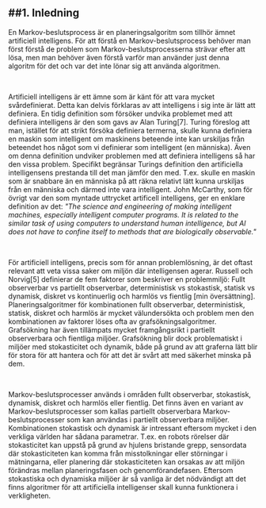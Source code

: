 ##1. Inledning
---


En Markov-beslutsprocess är en planeringsalgoritm som tillhör ämnet artificiell intelligens. 
För att förstå en Markov-beslutsprocess behöver man först förstå de problem som Markov-beslutsprocesserna strävar efter att lösa, men man behöver även förstå varför man använder just denna algoritm för det och var det inte lönar sig att använda algoritmen. 

<br />

Artificiell intelligens är ett ämne som är känt för att vara mycket svårdefinierat. Detta kan delvis förklaras av att intelligens i sig inte är lätt att definiera. En tidig definition som försöker undvika problemet med att definiera intelligens är den som gavs av Alan Turing[7]. Turing föreslog att man, istället för att strikt försöka definiera termerna, skulle kunna definiera en maskin som intelligent om maskinens beteende inte kan urskiljas från beteendet hos något som vi definierar som intelligent (en människa). Även om denna definition undviker problemen med att definiera intelligens så har den vissa problem. Specifikt begränsar Turings definition den artificiella intelligensens prestanda till det man jämför den med. T.ex. skulle en maskin som är snabbare än en människa på att räkna relativt lätt kunna urskiljas från en människa och därmed inte vara intelligent. John McCarthy, som för övrigt var den som myntade uttrycket artificell intelligens, ger en enklare definition av det: _"The science and engineering of making intelligent machines, especially intelligent computer programs. It is related to the similar task of using computers to understand human intelligence, but AI does not have to confine itself to methods that are biologically observable."_

<br />

För artificiell intelligens, precis som för annan problemlösning, är det oftast relevant att veta vissa saker om miljön där intelligensen agerar. Russell och Norvig[5] definierar de fem faktorer som beskriver en problemmiljö: Fullt observerbar vs partiellt observerbar, deterministisk vs stokastisk, statisk vs dynamisk, diskret vs kontinuerlig och harmlös vs fientlig [min översättning]. Planeringsalgoritmer för kombinationen fullt observerbar, deterministisk, statisk, diskret och harmlös är mycket välundersökta och problem men den kombinationen av faktorer löses ofta av grafsökningsalgoritmer. Grafsökning har även tillämpats mycket framgångsrikt i partiellt observerbara och fientliga miljöer. Grafsökning blir dock problematiskt i miljöer med stokasticitet och dynamik, både på grund av att graferna lätt blir för stora för att hantera och för att det är svårt att med säkerhet minska på dem.

<br />

Markov-beslutsprocesser används i områden fullt observerbar, stokastisk, dynamisk, diskret och harmlös eller fientlig. Det finns även en variant av Markov-beslutsprocesser som kallas partiellt observerbara Markov-beslutsprocesser som kan användas i partiellt observerbara miljöer. Kombinationen stokastisk och dynamisk är intressant eftersom mycket i den verkliga världen har sådana parametrar. T.ex. en robots rörelser där stokasticitet kan uppstå på grund av hjulens bristande grepp, sensordata där stokasticiteten kan komma från misstolkningar eller störningar i mätningarna, eller planering där stokasticiteten kan orsakas av att miljön förändras mellan planeringsfasen och genomförandefasen. Eftersom stokastiska och dynamiska miljöer är så vanliga är det nödvändigt att det finns algoritmer för att artificiella intelligenser skall kunna funktionera i verkligheten.
